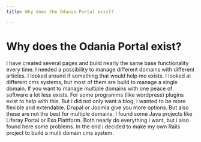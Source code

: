 ```yaml
---
title: Why does the Odania Portal exist?

---
```

# Why does the Odania Portal exist?

I have created several pages and build nearly the same base functionality every time.
I needed a possibility to manage different domains with different articles.
I looked around if something that would help me exists.
I looked at different cms systems, but most of them are build to manage a single domain.
If you want to manage multiple domains with one peace of software a lot less exists.
For some programms (like wordpress) plugins exist to help with this.
But i did not only want a blog, i wanted to be more flexible and extendable.
Drupal or Joomla give you more options. But also these are not the best for multiple domains.
I found some Java projects like Liferay Portal or Exo Plattform.
Both nearly do everything i want, but i also found here some problems.
In the end i decided to make my own Rails project to build a multi domain cms system.
